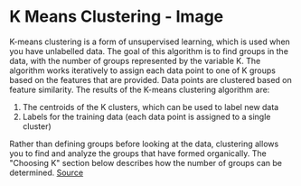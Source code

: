 # K Means Clustering - Image

K-means clustering is a form of unsupervised learning, which is used when you have unlabelled data. The goal of this algorithm is to find groups in the data, with the number of groups represented by the variable K. The algorithm works iteratively to assign each data point to one of K groups based on the features that are provided. Data points are clustered based on feature similarity. The results of the K-means clustering algorithm are:
1. The centroids of the K clusters, which can be used to label new data
2. Labels for the training data (each data point is assigned to a single cluster)

Rather than defining groups before looking at the data, clustering allows you to find and analyze the groups that have formed organically. The "Choosing K" section below describes how the number of groups can be determined. [Source](https://www.datascience.com/blog/k-means-clustering)
